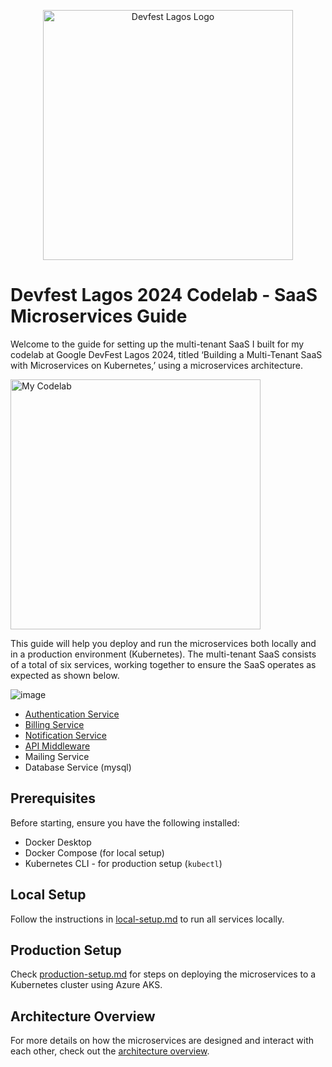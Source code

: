 <p align="center"><a href="https://devfestlagos.com" target="_blank"><img src="https://devfestlagos.com/images/svg/devfest--logo.svg" width="400" alt="Devfest Lagos Logo"></a></p>

# Devfest Lagos 2024 Codelab - SaaS Microservices Guide

Welcome to the guide for setting up the multi-tenant SaaS I built for my codelab at Google DevFest Lagos 2024, titled ‘Building a Multi-Tenant SaaS with Microservices on Kubernetes,’ using a microservices architecture.

<p><a href="https://x.com/gdglagos/status/1853799346455617766/photo/1" target="_blank"><img src="https://github.com/user-attachments/assets/53267a1c-d84d-47a6-a3a2-1f23174f50f6" width="400" alt="My Codelab"></a></p>

This guide will help you deploy and run the microservices both locally and in a production environment (Kubernetes). The multi-tenant SaaS consists of a total of six services, working together to ensure the SaaS operates as expected as shown below.

![image](https://github.com/user-attachments/assets/c9a2945c-f5c7-4119-9c8e-be12b92bb7ea)

- [Authentication Service](https://github.com/ThatLadyDev/autho-saas)
- [Billing Service](https://github.com/ThatLadyDev/billify-saas)
- [Notification Service](https://github.com/ThatLadyDev/notifi-saas)
- [API Middleware](https://github.com/ThatLadyDev/saas-api-middleware)
- Mailing Service
- Database Service (mysql)

## Prerequisites

Before starting, ensure you have the following installed:
- Docker Desktop
- Docker Compose (for local setup)
- Kubernetes CLI - for production setup (`kubectl`)

## Local Setup

Follow the instructions in [local-setup.md](local-setup.md) to run all services locally.

## Production Setup

Check [production-setup.md](production-setup.md) for steps on deploying the microservices to a Kubernetes cluster using Azure AKS.

## Architecture Overview

For more details on how the microservices are designed and interact with each other, check out the [architecture overview](architecture-overview.md).
